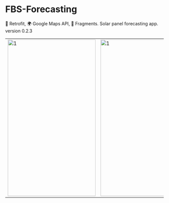 # FBS-Forecasting
:satellite: Retrofit, :earth_africa: Google Maps API, :calling: Fragments. Solar panel forecasting app. version 0.2.3


<table style= padding:10px">
  <tr>
    <td>  <img src="./s"  alt="1" width = 279px height = 496px ></td>
    <td>  <img src="./s2"  alt="1" width = 279px height = 496px ></td>
    
 

  </tr>
</table>
